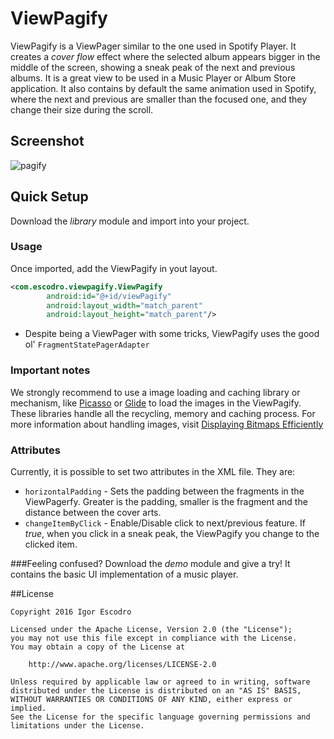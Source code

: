 # ViewPagify

ViewPagify is a ViewPager similar to the one used in Spotify Player. It creates a <i>cover flow</i> effect where the selected album appears bigger in the middle of the screen, showing a sneak peak of the next and previous albums. It is a great view to be used in a Music Player or Album Store application.
It also contains by default the same animation used in Spotify, where the next and previous are smaller than the focused one, and they change their size during the scroll.

## Screenshot
![pagify](http://i.imgur.com/bFFvCu9.gif)

## Quick Setup
Download the <i>library</i> module and import into your project.

### Usage

Once imported, add the ViewPagify in yout layout.
``` xml
<com.escodro.viewpagify.ViewPagify
        android:id="@+id/viewPagify"
        android:layout_width="match_parent"
        android:layout_height="match_parent"/>
```

 - Despite being a ViewPager with some tricks, ViewPagify uses the good ol' `FragmentStatePagerAdapter`

### Important notes
We strongly recommend to use a image loading and caching library or mechanism, like [Picasso](http://square.github.io/picasso/) or [Glide](https://github.com/bumptech/glide) to load the images in the ViewPagify. These libraries handle all the recycling, memory and caching process.
For more information about handling images, visit [Displaying Bitmaps Efficiently](http://developer.android.com/intl/pt-br/training/displaying-bitmaps/index.html)

### Attributes
Currently, it is possible to set two attributes in the XML file. They are:

 - `horizontalPadding` - Sets the padding between the fragments in the ViewPagerfy. Greater is the padding, smaller is the fragment and the distance between the cover arts.
 - `changeItemByClick` - Enable/Disable click to next/previous feature. If <i>true</i>, when you click in a sneak peak, the ViewPagify you change to the clicked item.

###Feeling confused?
Download the <i>demo</i> module and give a try! It contains the basic UI implementation of a music player.

##License
``` 
Copyright 2016 Igor Escodro

Licensed under the Apache License, Version 2.0 (the "License");
you may not use this file except in compliance with the License.
You may obtain a copy of the License at

    http://www.apache.org/licenses/LICENSE-2.0

Unless required by applicable law or agreed to in writing, software
distributed under the License is distributed on an "AS IS" BASIS,
WITHOUT WARRANTIES OR CONDITIONS OF ANY KIND, either express or implied.
See the License for the specific language governing permissions and
limitations under the License.
``` 
